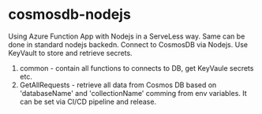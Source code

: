 # cosmosdb-nodejs
Using Azure Function App with Nodejs in a ServeLess way. Same can be done in standard nodejs backedn.
Connect to CosmosDB via Nodejs. Use KeyVault to store and retrieve secrets.

1. common - contain all functions to connects to DB, get KeyVaule secrets etc.
2. GetAllRequests - retrieve all data from Cosmos DB based on 'databaseName' and 'collectionName' comming from env variables. It can be set via CI/CD pipeline and release.

